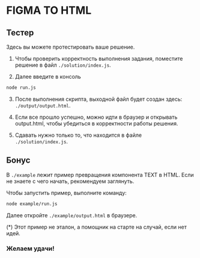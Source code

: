 # FIGMA TO HTML

## Тестер

Здесь вы можете протестировать ваше решение. 

1. Чтобы проверить корректность выполнения задания, поместите решение в файл `./solution/index.js`.

2. Далее введите в консоль 
```bash 
node run.js
```

3. После выполнения скрипта, выходной файл будет создан здесь: `./output/output.html`.

4. Если все прошло успешно, можно идти в браузер и открывать output.html, чтобы убедиться в корректности работы решения.

5. Сдавать нужно только то, что находится в файле `./solution/index.js`.

## Бонус

В `./example` лежит пример превращения компонента TEXT в HTML. Если не знаете с чего начать, рекомендуем заглянуть. 

Чтобы запустить пример, выполните команду:
```bash 
node example/run.js
```

Далее откройте `./example/output.html` в браузере.

(*) Этот пример не эталон, а помощник на старте на случай, если нет идей.

### Желаем удачи!

